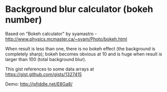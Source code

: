 Background blur calculator (bokeh number)
=========================================

Based on "Bokeh calculator" by syamastro - http://www.physics.mcmaster.ca/~syam/Photo/bokeh.html

When result is less than one, there is no bokeh effect (the background is completely sharp); bokeh becomes obvious at 10 and is huge when result is larger than 100 (total background blur).

This gist references to some data arrays at https://gist.github.com/gists/1327415

Demo: http://jsfiddle.net/E8Ga8/
